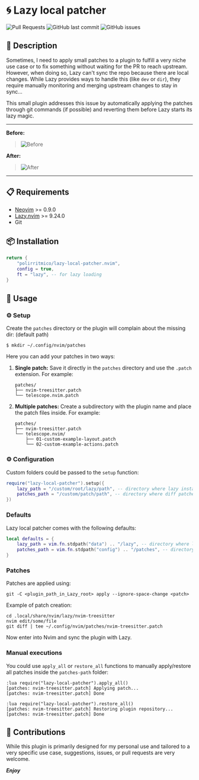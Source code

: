 # 🌀 Lazy local patcher

<!-- panvimdoc-ignore-start -->

![Pull Requests](https://img.shields.io/badge/Pull_Requests-Welcome-a4e400?style=flat-square)
![GitHub last commit](https://img.shields.io/github/last-commit/polirritmico/lazy-local-patcher.nvim/main?style=flat-square&color=62d8f1)
![GitHub issues](https://img.shields.io/github/issues/polirritmico/lazy-local-patcher.nvim?style=flat-square&color=fc1a70)

<!-- panvimdoc-ignore-end -->

## 🐧 Description

Sometimes, I need to apply small patches to a plugin to fulfill a very niche use
case or to fix something without waiting for the PR to reach upstream. However,
when doing so, Lazy can't sync the repo because there are local changes. While
Lazy provides ways to handle this (like `dev` or `dir`), they require manually
monitoring and merging upstream changes to stay in sync...

This small plugin addresses this issue by automatically applying the patches
through git commands (if possible) and reverting them before Lazy starts its
lazy magic.

<!-- panvimdoc-ignore-start -->

---

**Before:**

> ![Before](https://github.com/polirritmico/lazy-local-patcher.nvim/assets/24460484/cd97c60b-e735-4b8f-966e-5a5d9c17a366)

**After:**

> ![After](https://github.com/polirritmico/lazy-local-patcher.nvim/assets/24460484/80ec51c6-aba9-4483-a341-dcc5ac4e6621)

---

<!-- panvimdoc-ignore-end -->

## 📋 Requirements

- [Neovim](https://neovim.io/) >= 0.9.0
- [Lazy.nvim](https://github.com/folke/lazy.nvim) >= 9.24.0
- Git

## 📦 Installation

```lua
return {
    "polirritmico/lazy-local-patcher.nvim",
    config = true,
    ft = "lazy", -- for lazy loading
}
```

## 🚀 Usage

### ⚙️ Setup

Create the `patches` directory or the plugin will complain about the missing
dir: (default path)

```command
$ mkdir ~/.config/nvim/patches
```

Here you can add your patches in two ways:

1. **Single patch:** Save it directly in the `patches` directory and use the
   `.patch` extension. For example:

   ```
   patches/
   ├── nvim-treesitter.patch
   └── telescope.nvim.patch
   ```

2. **Multiple patches:** Create a subdirectory with the plugin name and place
   the patch files inside. For example:

   ```
   patches/
   ├── nvim-treesitter.patch
   └── telescope.nvim/
       ├── 01-custom-example-layout.patch
       └── 02-custom-example-actions.patch
   ```

### ⚙️ Configuration

Custom folders could be passed to the `setup` function:

```lua
require("lazy-local-patcher").setup({
    lazy_path = "/custom/root/lazy/path", -- directory where lazy install the plugins
    patches_path = "/custom/patch/path", -- directory where diff patches files are stored
})
```

### Defaults

Lazy local patcher comes with the following defaults:

```lua
local defaults = {
    lazy_path = vim.fn.stdpath("data") .. "/lazy", -- directory where lazy install the plugins
    patches_path = vim.fn.stdpath("config") .. "/patches", -- directory where diff patches files are stored
}
```

### Patches

Patches are applied using:

```command
git -C <plugin_path_in_Lazy_root> apply --ignore-space-change <patch>
```

Example of patch creation:

```
cd .local/share/nvim/lazy/nvim-treesitter
nvim edit/some/file
git diff | tee ~/.config/nvim/patches/nvim-treesitter.patch
```

Now enter into Nvim and sync the plugin with Lazy.

### Manual executions

You could use `apply_all` or `restore_all` functions to manually apply/restore
all patches inside the `patches-path` folder:

```
:lua require("lazy-local-patcher").apply_all()
[patches: nvim-treesitter.patch] Applying patch...
[patches: nvim-treesitter.patch] Done
```

```
:lua require("lazy-local-patcher").restore_all()
[patches: nvim-treesitter.patch] Restoring plugin repository...
[patches: nvim-treesitter.patch] Done
```

## 🌱 Contributions

While this plugin is primarily designed for my personal use and tailored to a
very specific use case, suggestions, issues, or pull requests are very welcome.

**_Enjoy_**
